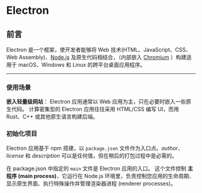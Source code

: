 # Electron

## 前言

Electron 是一个框架，使开发者能够将 Web 技术(HTML、JavaScript、CSS、Web Assembly)、[Node.js](https://nodejs.org/) 及原生代码相结合，（内部嵌入 [Chromium](https://www.chromium.org/) ）构建适用于 macOS、Windows 和 Linux 的跨平台桌面应用程序。

---

### 使用场景

**嵌入轻量级网站**： Electron 应用通常以 Web 应用为主，只在必要时嵌入一些原生代码。 计算密集型的 Electron 应用往往采用 HTML/CSS 编写 UI，而用 Rust、C++ 或其他原生语言构建后端。

### 初始化项目

Electron 应用基于 npm 搭建，以 `package.json` 文件作为入口点。*author*、*license* 和 *description* 可以是任何值，但在稍后的打包过程中是必需的。

在 package.json 中指定的 `main` 文件是 Electron 应用的入口。 这个文件控制 **主程序 (main process)**，它运行在 Node.js 环境里，负责控制您应用的生命周期、显示原生界面、执行特殊操作并管理渲染器进程 (renderer processes)。

